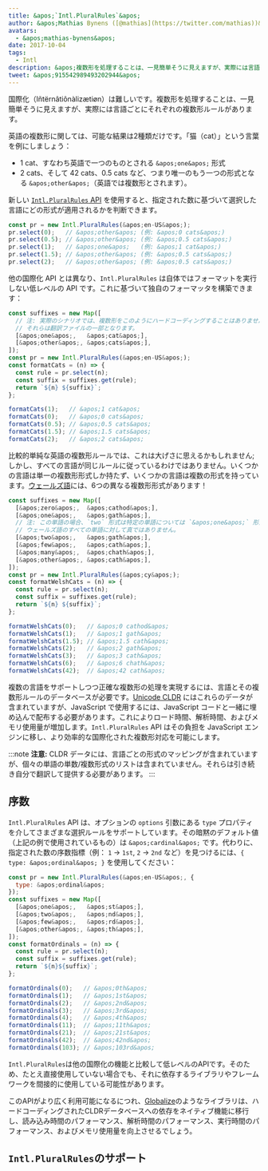 ```yaml
---
title: &apos;`Intl.PluralRules`&apos;
author: &apos;Mathias Bynens ([@mathias](https://twitter.com/mathias))&apos;
avatars:
  - &apos;mathias-bynens&apos;
date: 2017-10-04
tags:
  - Intl
description: &apos;複数形を処理することは、一見簡単そうに見えますが、実際には言語ごとにそれぞれの複数形ルールがあります。Intl.PluralRules API がその助けになります！&apos;
tweet: &apos;915542989493202944&apos;
---
```

国際化（Iñtërnâtiônàlizætiøn）は難しいです。複数形を処理することは、一見簡単そうに見えますが、実際には言語ごとにそれぞれの複数形ルールがあります。

英語の複数形に関しては、可能な結果は2種類だけです。「猫（cat）」という言葉を例にしましょう：

- 1 cat、すなわち英語で一つのものとされる `&apos;one&apos;` 形式
- 2 cats、そして 42 cats、0.5 cats など、つまり唯一のもう一つの形式となる `&apos;other&apos;`（英語では複数形とされます）。

新しい [`Intl.PluralRules` API](https://github.com/tc39/proposal-intl-plural-rules) を使用すると、指定された数に基づいて選択した言語にどの形式が適用されるかを判断できます。

```js
const pr = new Intl.PluralRules(&apos;en-US&apos;);
pr.select(0);   // &apos;other&apos; (例: &apos;0 cats&apos;)
pr.select(0.5); // &apos;other&apos; (例: &apos;0.5 cats&apos;)
pr.select(1);   // &apos;one&apos;   (例: &apos;1 cat&apos;)
pr.select(1.5); // &apos;other&apos; (例: &apos;0.5 cats&apos;)
pr.select(2);   // &apos;other&apos; (例: &apos;0.5 cats&apos;)
```

<!--truncate-->
他の国際化 API とは異なり、`Intl.PluralRules` は自体ではフォーマットを実行しない低レベルの API です。これに基づいて独自のフォーマッタを構築できます：

```js
const suffixes = new Map([
  // 注: 実際のシナリオでは、複数形をこのようにハードコーディングすることはありません;
  // それらは翻訳ファイルの一部となります。
  [&apos;one&apos;,   &apos;cat&apos;],
  [&apos;other&apos;, &apos;cats&apos;],
]);
const pr = new Intl.PluralRules(&apos;en-US&apos;);
const formatCats = (n) => {
  const rule = pr.select(n);
  const suffix = suffixes.get(rule);
  return `${n} ${suffix}`;
};

formatCats(1);   // &apos;1 cat&apos;
formatCats(0);   // &apos;0 cats&apos;
formatCats(0.5); // &apos;0.5 cats&apos;
formatCats(1.5); // &apos;1.5 cats&apos;
formatCats(2);   // &apos;2 cats&apos;
```

比較的単純な英語の複数形ルールでは、これは大げさに思えるかもしれません; しかし、すべての言語が同じルールに従っているわけではありません。いくつかの言語は単一の複数形形式しか持たず、いくつかの言語は複数の形式を持っています。[ウェールズ語](http://unicode.org/cldr/charts/latest/supplemental/language_plural_rules.html#rules)には、6つの異なる複数形形式があります！

```js
const suffixes = new Map([
  [&apos;zero&apos;,  &apos;cathod&apos;],
  [&apos;one&apos;,   &apos;gath&apos;],
  // 注: この単語の場合、`two` 形式は特定の単語については `&apos;one&apos;` 形式と同じですが、
  // ウェールズ語のすべての単語に対して真ではありません。
  [&apos;two&apos;,   &apos;gath&apos;],
  [&apos;few&apos;,   &apos;cath&apos;],
  [&apos;many&apos;,  &apos;chath&apos;],
  [&apos;other&apos;, &apos;cath&apos;],
]);
const pr = new Intl.PluralRules(&apos;cy&apos;);
const formatWelshCats = (n) => {
  const rule = pr.select(n);
  const suffix = suffixes.get(rule);
  return `${n} ${suffix}`;
};

formatWelshCats(0);   // &apos;0 cathod&apos;
formatWelshCats(1);   // &apos;1 gath&apos;
formatWelshCats(1.5); // &apos;1.5 cath&apos;
formatWelshCats(2);   // &apos;2 gath&apos;
formatWelshCats(3);   // &apos;3 cath&apos;
formatWelshCats(6);   // &apos;6 chath&apos;
formatWelshCats(42);  // &apos;42 cath&apos;
```

複数の言語をサポートしつつ正確な複数形の処理を実現するには、言語とその複数形ルールのデータベースが必要です。[Unicode CLDR](http://cldr.unicode.org/) にはこれらのデータが含まれていますが、JavaScript で使用するには、JavaScript コードと一緒に埋め込んで配布する必要があります。これによりロード時間、解析時間、およびメモリ使用量が増加します。`Intl.PluralRules` API はその負担を JavaScript エンジンに移し、より効率的な国際化された複数形対応を可能にします。

:::note
**注意:** CLDR データには、言語ごとの形式のマッピングが含まれていますが、個々の単語の単数/複数形式のリストは含まれていません。それらは引き続き自分で翻訳して提供する必要があります。
:::

## 序数

`Intl.PluralRules` API は、オプションの `options` 引数にある `type` プロパティを介してさまざまな選択ルールをサポートしています。その暗黙のデフォルト値（上記の例で使用されているもの）は `&apos;cardinal&apos;` です。代わりに、指定された数の序数指標（例： `1` → `1st`, `2` → `2nd` など）を見つけるには、`{ type: &apos;ordinal&apos; }` を使用してください：

```js
const pr = new Intl.PluralRules(&apos;en-US&apos;, {
  type: &apos;ordinal&apos;
});
const suffixes = new Map([
  [&apos;one&apos;,   &apos;st&apos;],
  [&apos;two&apos;,   &apos;nd&apos;],
  [&apos;few&apos;,   &apos;rd&apos;],
  [&apos;other&apos;, &apos;th&apos;],
]);
const formatOrdinals = (n) => {
  const rule = pr.select(n);
  const suffix = suffixes.get(rule);
  return `${n}${suffix}`;
};

formatOrdinals(0);   // &apos;0th&apos;
formatOrdinals(1);   // &apos;1st&apos;
formatOrdinals(2);   // &apos;2nd&apos;
formatOrdinals(3);   // &apos;3rd&apos;
formatOrdinals(4);   // &apos;4th&apos;
formatOrdinals(11);  // &apos;11th&apos;
formatOrdinals(21);  // &apos;21st&apos;
formatOrdinals(42);  // &apos;42nd&apos;
formatOrdinals(103); // &apos;103rd&apos;
```

`Intl.PluralRules`は他の国際化の機能と比較して低レベルのAPIです。そのため、たとえ直接使用していない場合でも、それに依存するライブラリやフレームワークを間接的に使用している可能性があります。

このAPIがより広く利用可能になるにつれ、[Globalize](https://github.com/globalizejs/globalize#plural-module)のようなライブラリは、ハードコーディングされたCLDRデータベースへの依存をネイティブ機能に移行し、読み込み時間のパフォーマンス、解析時間のパフォーマンス、実行時間のパフォーマンス、およびメモリ使用量を向上させるでしょう。

## `Intl.PluralRules`のサポート

<feature-support chrome="63 /blog/v8-release-63"
                 firefox="58"
                 safari="13"
                 nodejs="10"
                 babel="no"></feature-support>
